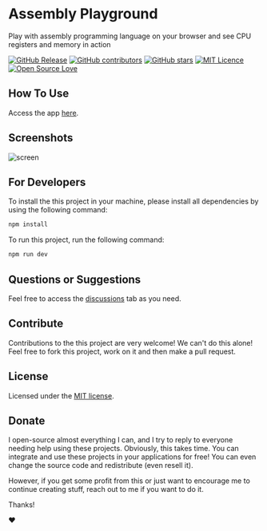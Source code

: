 # Assembly Playground

Play with assembly programming language on your browser and see CPU registers and memory in action


[![GitHub Release](https://img.shields.io/github/release/thiagodnf/assembly-playground.svg)](https://github.com/thiagodnf/assembly-playground/releases/latest)
[![GitHub contributors](https://img.shields.io/github/contributors/thiagodnf/assembly-playground.svg)](https://github.com/thiagodnf/assembly-playground/graphs/contributors)
[![GitHub stars](https://img.shields.io/github/stars/thiagodnf/assembly-playground.svg)](https://github.com/thiagodnf/assembly-playground)
[![MIT Licence](https://badges.frapsoft.com/os/mit/mit.svg?v=103)](https://opensource.org/licenses/mit-license.php)
[![Open Source Love](https://badges.frapsoft.com/os/v1/open-source.svg?v=103)](https://github.com/ellerbrock/open-source-badges/)

## How To Use

Access the app [here](https://thiagodnf.github.io/assembly-playground).

## Screenshots


![screen](https://user-images.githubusercontent.com/114015/191307151-dd1f835f-5141-4adb-bcd7-bdbdc1367c82.png)


## For Developers

To install the this project in your machine, please install all dependencies by using the following command:

```sh
npm install
```

To run this project, run the following command:

```sh
npm run dev
```

## Questions or Suggestions

Feel free to access the <a href="../../discussions">discussions</a> tab as you need.

## Contribute

Contributions to the this project are very welcome! We can't do this alone! Feel free to fork this project, work on it and then make a pull request.

## License

Licensed under the [MIT license](LICENSE).

## Donate

I open-source almost everything I can, and I try to reply to everyone needing help using these projects. Obviously, this takes time. You can integrate and use these projects in your applications for free! You can even change the source code and redistribute (even resell it).

However, if you get some profit from this or just want to encourage me to continue creating stuff, reach out to me if you want to do it.

Thanks!

❤️
